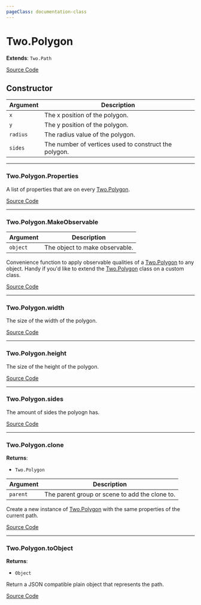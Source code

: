 ```yaml
---
pageClass: documentation-class
---
```


# Two.Polygon


<div class="extends">

__Extends__: `Two.Path`

</div>





<div class="meta">

  [Source Code](https://github.com/jonobr1/two.js/blob/dev/src/shapes/polygon.js#L11)

</div>



## Constructor


| Argument | Description |
| ---- | ----------- |
|  `x`  | The x position of the polygon. |
|  `y`  | The y position of the polygon. |
|  `radius`  | The radius value of the polygon. |
|  `sides`  | The number of vertices used to construct the polygon. |



---

<div class="static member ">

### Two.Polygon.Properties








<div class="properties">

A list of properties that are on every [Two.Polygon](/documentation/polygon).

</div>








<div class="meta">

  [Source Code](https://github.com/jonobr1/two.js/blob/dev/src/shapes/polygon.js#L66)

</div>






</div>



---

<div class="static function ">

### Two.Polygon.MakeObservable










<div class="params">

| Argument | Description |
| ---- | ----------- |
|  `object`  | The object to make observable. |
</div>




<div class="description">

Convenience function to apply observable qualities of a [Two.Polygon](/documentation/polygon) to any object. Handy if you'd like to extend the [Two.Polygon](/documentation/polygon) class on a custom class.

</div>



<div class="meta">

  [Source Code](https://github.com/jonobr1/two.js/blob/dev/src/shapes/polygon.js#L72)

</div>






</div>



---

<div class="instance member ">

### Two.Polygon.width








<div class="properties">

The size of the width of the polygon.

</div>








<div class="meta">

  [Source Code](https://github.com/jonobr1/two.js/blob/dev/src/shapes/polygon.js#L29)

</div>






</div>



---

<div class="instance member ">

### Two.Polygon.height








<div class="properties">

The size of the height of the polygon.

</div>








<div class="meta">

  [Source Code](https://github.com/jonobr1/two.js/blob/dev/src/shapes/polygon.js#L37)

</div>






</div>



---

<div class="instance member ">

### Two.Polygon.sides








<div class="properties">

The amount of sides the polyogn has.

</div>








<div class="meta">

  [Source Code](https://github.com/jonobr1/two.js/blob/dev/src/shapes/polygon.js#L45)

</div>






</div>



---

<div class="instance function ">

### Two.Polygon.clone




<div class="returns">

__Returns__:



+ `Two.Polygon`




</div>







<div class="params">

| Argument | Description |
| ---- | ----------- |
|  `parent`  | The parent group or scene to add the clone to. |
</div>




<div class="description">

Create a new instance of [Two.Polygon](/documentation/polygon) with the same properties of the current path.

</div>



<div class="meta">

  [Source Code](https://github.com/jonobr1/two.js/blob/dev/src/shapes/polygon.js#L189)

</div>






</div>



---

<div class="instance function ">

### Two.Polygon.toObject




<div class="returns">

__Returns__:



+ `Object`




</div>










<div class="description">

Return a JSON compatible plain object that represents the path.

</div>



<div class="meta">

  [Source Code](https://github.com/jonobr1/two.js/blob/dev/src/shapes/polygon.js#L222)

</div>






</div>


